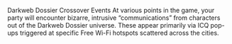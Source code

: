 Darkweb Dossier Crossover Events
At various points in the game, your party will encounter bizarre, intrusive “communications” from characters out of the Darkweb Dossier universe. These appear primarily via ICQ pop-ups triggered at specific Free Wi-Fi hotspots scattered across the cities.